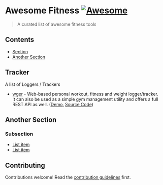 # Awesome Fitness  [![Awesome](https://awesome.re/badge.svg)](https://awesome.re)

> A curated list of awesome fitness tools


## Contents

- [Section](#section)
- [Another Section](#another-section)


## Tracker

A list of Loggers / Trackers

- [wger](https://wger.de/) - Web-based personal workout, fitness and weight logger/tracker. It can also be used as a simple gym management utility and offers a full REST API as well. ([Demo](https://wger.de/en/dashboard), [Source Code](https://github.com/wger-project/wger))


## Another Section

### Subsection

- [List item](http://example.com)
- [List item](http://example.com)


## Contributing

Contributions welcome! Read the [contribution guidelines](contributing.md) first.
